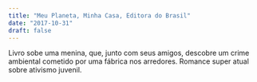 ```yaml
---
title: "Meu Planeta, Minha Casa, Editora do Brasil"
date: "2017-10-31"
draft: false
---
```


Livro sobe uma menina, que, junto com seus amigos, descobre um crime ambiental cometido por uma fábrica nos arredores. Romance super atual sobre ativismo juvenil.